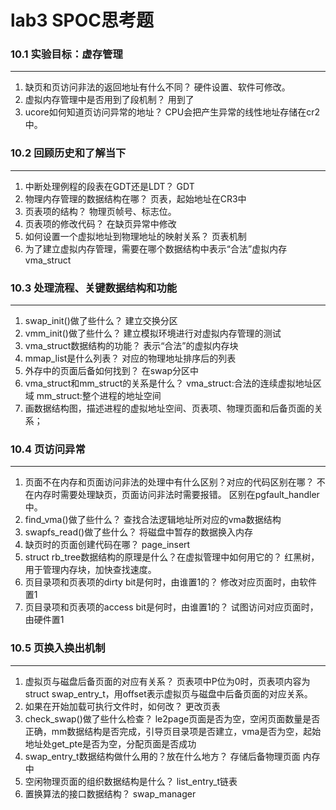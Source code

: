 # lab3 SPOC思考题

### 10.1 实验目标：虚存管理
---

1. 缺页和页访问非法的返回地址有什么不同？
硬件设置、软件可修改。
2. 虚拟内存管理中是否用到了段机制？
用到了
3. ucore如何知道页访问异常的地址？
CPU会把产生异常的线性地址存储在cr2中。

### 10.2 回顾历史和了解当下
---

1. 中断处理例程的段表在GDT还是LDT？
GDT
2. 物理内存管理的数据结构在哪？
页表，起始地址在CR3中
3. 页表项的结构？
物理页帧号、标志位。
4. 页表项的修改代码？
 在缺页异常中修改
5. 如何设置一个虚拟地址到物理地址的映射关系？
 页表机制
6. 为了建立虚拟内存管理，需要在哪个数据结构中表示“合法”虚拟内存
 vma_struct
### 10.3 处理流程、关键数据结构和功能
---

1. swap_init()做了些什么？
建立交换分区
2. vmm_init()做了些什么？
建立模拟环境进行对虚拟内存管理的测试
3. vma_struct数据结构的功能？
表示“合法”的虚拟内存块
4. mmap_list是什么列表？
对应的物理地址排序后的列表
5. 外存中的页面后备如何找到？
在swap分区中
6. vma_struct和mm_struct的关系是什么？
vma_struct:合法的连续虚拟地址区域
mm_struct:整个进程的地址空间
7. 画数据结构图，描述进程的虚拟地址空间、页表项、物理页面和后备页面的关系；

### 10.4 页访问异常
---

1. 页面不在内存和页面访问非法的处理中有什么区别？对应的代码区别在哪？
不在内存时需要处理缺页，页面访问非法时需要报错。
区别在pgfault_handler中。
1. find_vma()做了些什么？
 查找合法逻辑地址所对应的vma数据结构
1. swapfs_read()做了些什么？
 将磁盘中暂存的数据换入内存
1. 缺页时的页面创建代码在哪？
 page_insert
1. struct rb_tree数据结构的原理是什么？在虚拟管理中如何用它的？
 红黑树，用于管理内存块，加快查找速度。
1. 页目录项和页表项的dirty bit是何时，由谁置1的？
 修改对应页面时，由软件置1
1. 页目录项和页表项的access bit是何时，由谁置1的？
试图访问对应页面时，由硬件置1
### 10.5 页换入换出机制
---

1. 虚拟页与磁盘后备页面的对应有关系？
 页表项中P位为0时，页表项内容为struct swap\_entry\_t，用offset表示虚拟页与磁盘中后备页面的对应关系。
1. 如果在开始加载可执行文件时，如何改？
 更改页表
1. check_swap()做了些什么检查？
 le2page页面是否为空，空闲页面数量是否正确，mm数据结构是否完成，引导页目录项是否建立，vma是否为空，起始地址处get_pte是否为空，分配页面是否成功
1. swap_entry_t数据结构做什么用的？放在什么地方？
 存储后备物理页面
 内存中
1. 空闲物理页面的组织数据结构是什么？
 list_entry_t链表
1. 置换算法的接口数据结构？
swap_manager